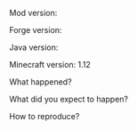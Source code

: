 Mod version:

Forge version:

Java version:

Minecraft version: 1.12

What happened?

What did you expect to happen?

How to reproduce?
